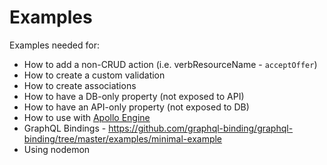 # Examples

Examples needed for:

- How to add a non-CRUD action (i.e. verbResourceName - `acceptOffer`)
- How to create a custom validation
- How to create associations
- How to have a DB-only property (not exposed to API)
- How to have an API-only property (not exposed to DB)
- How to use with [Apollo Engine](https://github.com/19majkel94/type-graphql/blob/9778f9fab9e7f50363f2023b7ea366668e3d0ec9/examples/apollo-engine/index.ts)
- GraphQL Bindings - https://github.com/graphql-binding/graphql-binding/tree/master/examples/minimal-example
- Using nodemon
